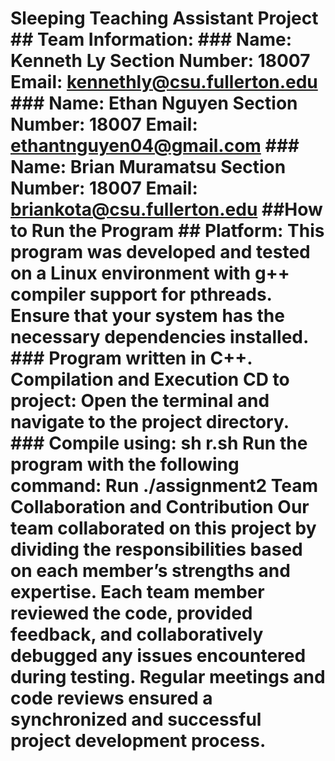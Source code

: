 # Sleeping Teaching Assistant Project ## Team Information: ### Name: Kenneth Ly Section Number: 18007 Email: kennethly@csu.fullerton.edu ### Name: Ethan Nguyen Section Number: 18007 Email: ethantnguyen04@gmail.com ### Name: Brian Muramatsu Section Number: 18007 Email: briankota@csu.fullerton.edu ##How to Run the Program ## Platform: This program was developed and tested on a Linux environment with g++ compiler support for pthreads. Ensure that your system has the necessary dependencies installed. ### Program written in C++. Compilation and Execution CD to project: Open the terminal and navigate to the project directory. ### Compile using: sh r.sh Run the program with the following command: Run ./assignment2 Team Collaboration and Contribution Our team collaborated on this project by dividing the responsibilities based on each member’s strengths and expertise. Each team member reviewed the code, provided feedback, and collaboratively debugged any issues encountered during testing. Regular meetings and code reviews ensured a synchronized and successful project development process.
